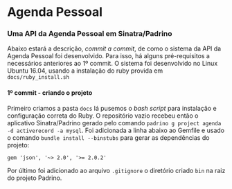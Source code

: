 # Agenda Pessoal

### Uma API da Agenda Pessoal em Sinatra/Padrino
Abaixo estará a descrição, _commit a commit_, de como o sistema da API da Agenda Pessoal foi desenvolvido. Para isso, há alguns pré-requisitos a necessários anteriores ao 1º commit. O sistema foi desenvolvido no Linux Ubuntu 16.04, usando a instalação do ruby provida em `docs/ruby_install.sh`

#### 1º commit - criando o projeto
Primeiro criamos a pasta `docs` lá pusemos o *bash script* para instalação e configuração correta do Ruby. O repositório vazio recebeu então o aplicativo Sinatra/Padrino gerado pelo comando `padrino g project agenda -d activerecord -a mysql`. Foi adicionada a linha abaixo ao Gemfile e usado o comando `bundle install --binstubs` para gerar as dependências do projeto:

    gem 'json', '~> 2.0', '>= 2.0.2'

Por último foi adicionado ao arquivo `.gitignore` o diretório criado `bin` na raiz do projeto Padrino.
